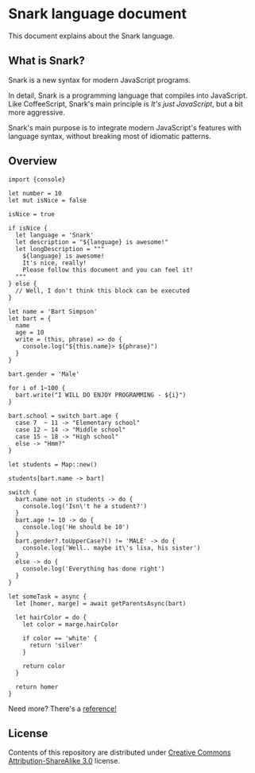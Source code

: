 Snark language document
=======================

This document explains about the Snark language.

## What is Snark?

Snark is a new syntax for modern JavaScript programs.

In detail, Snark is a programming language that compiles into JavaScript. Like CoffeeScript, Snark's main principle is _It's just JavaScript_, but a bit more aggressive.

Snark's main purpose is to integrate modern JavaScript's features with language syntax, without breaking most of idiomatic patterns.

## Overview

```
import {console}

let number = 10
let mut isNice = false

isNice = true

if isNice {
  let language = 'Snark'
  let description = "${language} is awesome!"
  let longDescription = """
    ${language} is awesome!
    It's nice, really!
    Please follow this document and you can feel it!
  """
} else {
  // Well, I don't think this block can be executed
}

let name = 'Bart Simpson'
let bart = {
  name
  age = 10
  write = (this, phrase) => do {
    console.log("${this.name}> ${phrase}")
  }
}

bart.gender = 'Male'

for i of 1~100 {
  bart.write("I WILL DO ENJOY PROGRAMMING - ${i}")
}

bart.school = switch bart.age {
  case 7  ~ 11 -> "Elementary school"
  case 12 ~ 14 -> "Middle school"
  case 15 ~ 18 -> "High school"
  else -> "Hmm?"
}

let students = Map::new()

students[bart.name -> bart]

switch {
  bart.name not in students -> do {
    console.log('Isn\'t he a student?')
  }
  bart.age != 10 -> do {
    console.log('He should be 10')
  }
  bart.gender?.toUpperCase?() != 'MALE' -> do {
    console.log('Well.. maybe it\'s lisa, his sister')
  }
  else -> do {
    console.log('Everything has done right')
  }
}

let someTask = async {
  let [homer, marge] = await getParentsAsync(bart)

  let hairColor = do {
    let color = marge.hairColor

    if color == 'white' {
      return 'silver'
    }

    return color
  }

  return homer
}
```

Need more? There's a [reference!](./Reference.md)

## License

Contents of this repository are distributed under [Creative Commons Attribution-ShareAlike 3.0](http://creativecommons.org/licenses/by-sa/3.0/) license.
